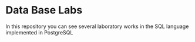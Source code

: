 # Data Base Labs    
In this repository you can see several laboratory works in the SQL language implemented in PostgreSQL
